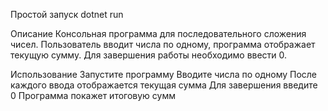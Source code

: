 Простой запуск 
dotnet run

Описание
Консольная программа для последовательного сложения чисел. Пользователь вводит числа по одному, программа отображает текущую сумму. Для завершения работы необходимо ввести 0.

Использование
Запустите программу
Вводите числа по одному
После каждого ввода отображается текущая сумма
Для завершения введите 0
Программа покажет итоговую сумм